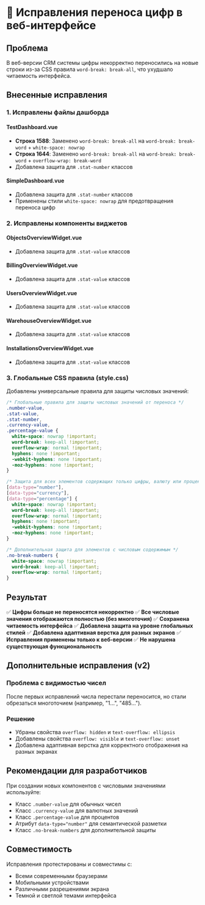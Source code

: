 # 🔢 Исправления переноса цифр в веб-интерфейсе

## Проблема
В веб-версии CRM системы цифры некорректно переносились на новые строки из-за CSS правила `word-break: break-all`, что ухудшало читаемость интерфейса.

## Внесенные исправления

### 1. Исправлены файлы дашборда

#### TestDashboard.vue
- **Строка 1588**: Заменено `word-break: break-all` на `word-break: break-word` + `white-space: nowrap`
- **Строка 1644**: Заменено `word-break: break-all` на `word-break: break-word` + `overflow-wrap: break-word`
- Добавлена защита для `.stat-number` классов

#### SimpleDashboard.vue
- Добавлена защита для `.stat-number` классов
- Применены стили `white-space: nowrap` для предотвращения переноса цифр

### 2. Исправлены компоненты виджетов

#### ObjectsOverviewWidget.vue
- Добавлена защита для `.stat-value` классов

#### BillingOverviewWidget.vue
- Добавлена защита для `.stat-value` классов

#### UsersOverviewWidget.vue
- Добавлена защита для `.stat-value` классов

#### WarehouseOverviewWidget.vue
- Добавлена защита для `.stat-value` классов

#### InstallationsOverviewWidget.vue
- Добавлена защита для `.stat-value` классов

### 3. Глобальные CSS правила (style.css)

Добавлены универсальные правила для защиты числовых значений:

```css
/* Глобальные правила для защиты числовых значений от переноса */
.number-value,
.stat-value,
.stat-number,
.currency-value,
.percentage-value {
  white-space: nowrap !important;
  word-break: keep-all !important;
  overflow-wrap: normal !important;
  hyphens: none !important;
  -webkit-hyphens: none !important;
  -moz-hyphens: none !important;
}

/* Защита для всех элементов содержащих только цифры, валюту или проценты */
[data-type="number"],
[data-type="currency"],
[data-type="percentage"] {
  white-space: nowrap !important;
  word-break: keep-all !important;
  overflow-wrap: normal !important;
  hyphens: none !important;
  -webkit-hyphens: none !important;
  -moz-hyphens: none !important;
}

/* Дополнительная защита для элементов с числовым содержимым */
.no-break-numbers {
  white-space: nowrap !important;
  word-break: keep-all !important;
  overflow-wrap: normal !important;
}
```

## Результат

✅ **Цифры больше не переносятся некорректно**
✅ **Все числовые значения отображаются полностью (без многоточия)**
✅ **Сохранена читаемость интерфейса**
✅ **Добавлена защита на уровне глобальных стилей**
✅ **Добавлена адаптивная верстка для разных экранов**
✅ **Исправления применены только к веб-версии**
✅ **Не нарушена существующая функциональность**

## Дополнительные исправления (v2)

### Проблема с видимостью чисел
После первых исправлений числа перестали переносится, но стали обрезаться многоточием (например, "1...", "485...").

### Решение
- Убраны свойства `overflow: hidden` и `text-overflow: ellipsis`
- Добавлены свойства `overflow: visible` и `text-overflow: unset`
- Добавлена адаптивная верстка для корректного отображения на разных экранах

## Рекомендации для разработчиков

При создании новых компонентов с числовыми значениями используйте:
- Класс `.number-value` для обычных чисел
- Класс `.currency-value` для валютных значений  
- Класс `.percentage-value` для процентов
- Атрибут `data-type="number"` для семантической разметки
- Класс `.no-break-numbers` для дополнительной защиты

## Совместимость

Исправления протестированы и совместимы с:
- Всеми современными браузерами
- Мобильными устройствами
- Различными разрешениями экрана
- Темной и светлой темами интерфейса
